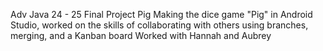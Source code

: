Adv Java 24 - 25 
Final Project Pig
Making the dice game "Pig" in Android Studio, worked on the skills of collaborating with others using branches, merging, and a Kanban board
Worked with Hannah and Aubrey
